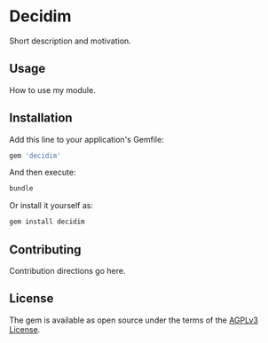 # Decidim

Short description and motivation.

## Usage

How to use my module.

## Installation

Add this line to your application's Gemfile:

```ruby
gem 'decidim'
```

And then execute:

```bash
bundle
```

Or install it yourself as:

```bash
gem install decidim
```

## Contributing

Contribution directions go here.

## License

The gem is available as open source under the terms of the [AGPLv3 License](https://opensource.org/licenses/AGPL-3.0).
